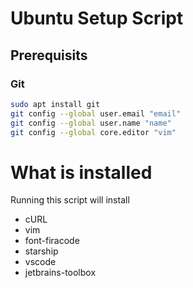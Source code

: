 # Ubuntu Setup Script

## Prerequisits

### Git 
```sh
sudo apt install git 
git config --global user.email "email"
git config --global user.name "name"
git config --global core.editor "vim"

```

# What is installed
Running this script will install
- cURL
- vim
- font-firacode
- starship
- vscode
- jetbrains-toolbox